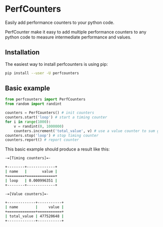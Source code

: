 # PerfCounters

Easily add performance counters to your python code.

PerfCounter make it easy to add multiple performance counters to any python code to measure 
intermediate performance and values.

## Installation
The easiest way to install perfcounters is using pip:

```bash
pip install --user -U perfcounters
```


## Basic example

```python
from perfcounters import PerfCounters
from random import randint

counters = PerfCounters() # init counters
counters.start('loop') # start a timing counter
for i in range(1000):
    v = randint(0, 1000000)
    counters.increment('total_value', v) # use a value counter to sum generated value
counters.stop('loop') # stop timing counter
counters.report() # report counter
```

This basic example should produce a result like this:

```bash
-=[Timing counters]=-

+--------+-------------+
| name   |       value |
+========+=============+
| loop   | 0.000996351 |
+--------+-------------+

-=[Value counters]=-

+-------------+-----------+
| name        |     value |
+=============+===========+
| total_value | 477520648 |
+-------------+-----------+
```